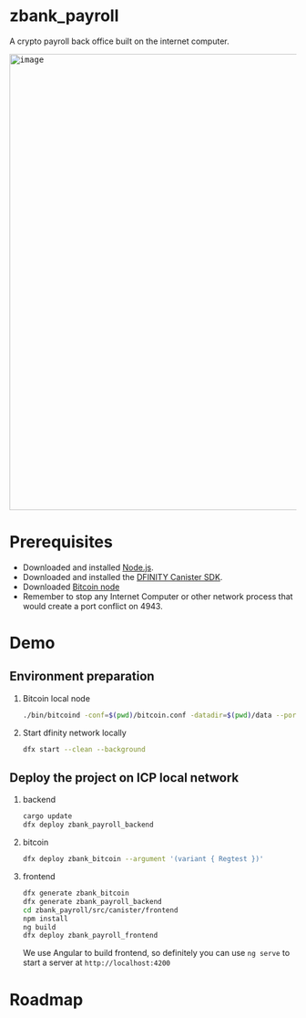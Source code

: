 # zbank_payroll

A crypto payroll back office built on the internet computer. 

<kbd>
<img width="800" alt="image" src="https://github.com/zandboxfinance/zbank_payroll/assets/136881343/17b1f403-598f-4e15-a710-bfc9edf42681">
</kbd>

# Prerequisites
* Downloaded and installed [Node.js](https://nodejs.org/en).
* Downloaded and installed the [DFINITY Canister SDK](https://internetcomputer.org/docs/current/developer-docs/setup/install#installing-the-ic-sdk-1).
* Downloaded [Bitcoin node](https://youtu.be/H6Wu9n9Qwa8)
* Remember to stop any Internet Computer or other network process that would create a port conflict on 4943.

# Demo
## Environment preparation

1. Bitcoin local node
   ```bash
   ./bin/bitcoind -conf=$(pwd)/bitcoin.conf -datadir=$(pwd)/data --port=18444
   ```
2. Start dfinity network locally
   ```bash
   dfx start --clean --background
   ```

## Deploy the project on ICP local network

1. backend
   ```bash
   cargo update
   dfx deploy zbank_payroll_backend
   ```
2. bitcoin
   ```bash
   dfx deploy zbank_bitcoin --argument '(variant { Regtest })'
   ```
3. frontend
   ```bash
   dfx generate zbank_bitcoin
   dfx generate zbank_payroll_backend
   cd zbank_payroll/src/canister/frontend
   npm install
   ng build
   dfx deploy zbank_payroll_frontend
   ```
   We use Angular to build frontend, so definitely you can use `ng serve` to start a server at `http://localhost:4200`

# Roadmap
